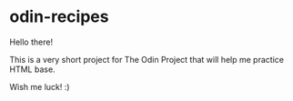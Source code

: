 # odin-recipes
Hello there!

This is a very short project for The Odin Project that will help me practice HTML base.

Wish me luck! :)

